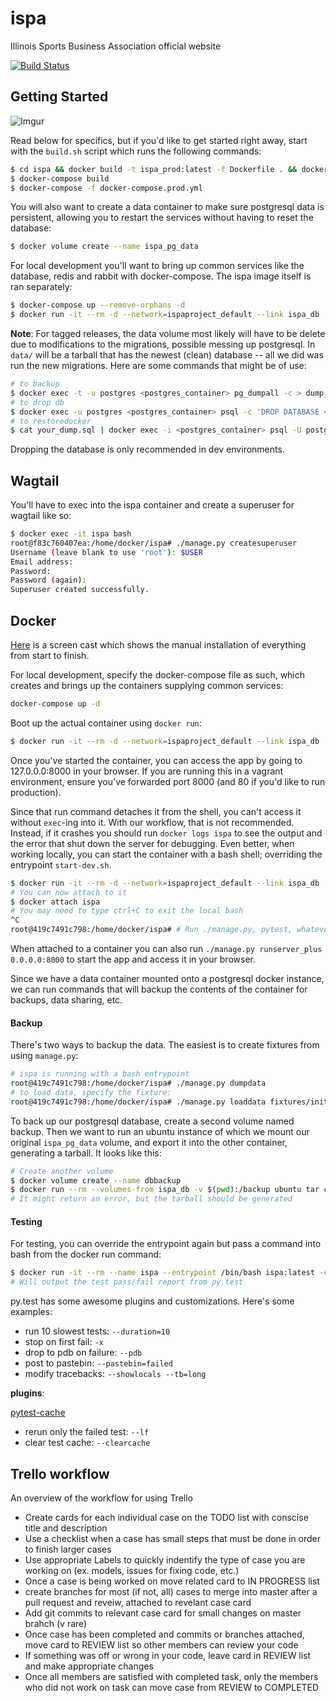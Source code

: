 # ispa
Illinois Sports Business Association official website

[![Build Status](https://travis-ci.org/marjoram/ispa.svg?branch=master)](https://travis-ci.org/marjoram/ispa)

## Getting Started

![Imgur](http://i.imgur.com/pmPxikr.png)

Read below for specifics, but if you'd like to get started right away, start with the `build.sh` script which runs the following commands:

```Bash
$ cd ispa && docker build -t ispa_prod:latest -f Dockerfile . && docker build -t ispa:latest -f Dockerfile.local . && cd ..
$ docker-compose build
$ docker-compose -f docker-compose.prod.yml
```

You will also want to create a data container to make sure postgresql data is persistent, allowing you to restart the services without having to reset the database:

```Bash
$ docker volume create --name ispa_pg_data
```

For local development you'll want to bring up common services like the database, redis and rabbit with docker-compose. The ispa image itself is ran separately:

```Bash
$ docker-compose up --remove-orphans -d
$ docker run -it --rm -d --network=ispaproject_default --link ispa_db --publish 8000:8000 --volume $(pwd)/ispa:/home/docker/ispa --name ispa ispa:latest
```

**Note**: For tagged releases, the data volume most likely will have to be delete due to modifications to the migrations, possible messing up postgresql. In `data/` will be a tarball that has the newest (clean) database -- all we did was run the new migrations. Here are some commands that might be of use:

```Bash
# to backup
$ docker exec -t -u postgres <postgres_container> pg_dumpall -c > dump_`date +%d-%m-%Y"_"%H_%M_%S`.sql
# to drop db
$ docker exec -u postgres <postgres_container> psql -c 'DROP DATABASE <your_db_name>'
# to restoredocker
$ cat your_dump.sql | docker exec -i <postgres_container> psql -U postgres
```

Dropping the database is only recommended in dev environments.

## Wagtail

You'll have to exec into the ispa container and create a superuser for wagtail like so:

```Bash
$ docker exec -it ispa bash
root@f83c760407ea:/home/docker/ispa# ./manage.py createsuperuser
Username (leave blank to use 'root'): $USER
Email address:
Password:
Password (again):
Superuser created successfully.
```

## Docker

[Here](https://asciinema.org/a/I4RhmVynrkZj8r8UyuvO4QKzY) is a screen cast which shows the manual installation of everything from start to finish.

For local development, specify the docker-compose file as such, which creates and brings up the containers supplying common services:

```Bash
docker-compose up -d
```

Boot up the actual container using `docker run`:

```Bash
$ docker run -it --rm -d --network=ispaproject_default --link ispa_db --publish 8000:8000 --volume $(pwd)/ispa:/home/docker/ispa --name ispa ispa:latest
```

Once you've started the container, you can access the app by going to 127.0.0.0:8000 in your browser. If you are running this in a vagrant environment, ensure you've forwarded port 8000 (and 80 if you'd like to run production).

Since that run command detaches it from the shell, you can't access it without `exec`-ing into it. With our workflow, that is not recommended. Instead, if it crashes you should run `docker logs ispa` to see the output and the error that shut down the server for debugging. Even better, when working locally, you can start the container with a bash shell; overriding the entrypoint `start-dev.sh`.

```Bash
$ docker run -it --rm -d --network=ispaproject_default --link ispa_db --publish 8000:8000 --volume $(pwd)/ispa:/home/docker/ispa --name ispa --entrypoint /bin/bash ispa:latest
# You can now attach to it
$ docker attach ispa
# You may need to type ctrl+C to exit the local bash
^C
root@419c7491c798:/home/docker/ispa# # Run ./manage.py, pytest, whatever
```

When attached to a container you can also run `./manage.py runserver_plus 0.0.0.0:8000` to start the app and access it in your browser.

Since we have a data container mounted onto a postgresql docker instance, we can run commands that will backup the contents of the container for backups, data sharing, etc.


#### Backup

There's two ways to backup the data. The easiest is to create fixtures from using `manage.py`:

```Bash
# ispa is running with a bash entrypoint
root@419c7491c798:/home/docker/ispa# ./manage.py dumpdata
# to load data, specify the fixture:
root@419c7491c798:/home/docker/ispa# ./manage.py loaddata fixtures/initial_data.json
```

To back up our postgresql database, create a second volume named backup. Then we want to run an ubuntu instance of which we mount our original `ispa_pg_data` volume, and export it into the other container, generating a tarball. It looks like this:

```Bash
# Create another volume
$ docker volume create --name dbbackup
$ docker run --rm --volumes-from ispa_db -v $(pwd):/backup ubuntu tar cvf /backup/backup0.tar /dbbackup
# It might return an error, but the tarball should be generated
```

#### Testing

For testing, you can override the entrypoint again but pass a command into bash from the docker run command:

```Bash
$ docker run -it --rm --name ispa --entrypoint /bin/bash ispa:latest -c py.test
# Will output the test pass/fail report from py.test
```

py.test has some awesome plugins and customizations. Here's some examples:

- run 10 slowest tests: `--duration=10`
- stop on first fail: `-x`
- drop to pdb on failure: `--pdb`
- post to pastebin: `--pastebin=failed`
- modify tracebacks: `--showlocals --tb=long`

**plugins**:

[pytest-cache](https://pythonhosted.org/pytest-cache/readme.html)
- rerun only the failed test: `--lf`
- clear test cache: `--clearcache`

## Trello workflow

An overview of the workflow for using Trello

- Create cards for each individual case on the TODO list with conscise title and description
- Use a checklist when a case has small steps that must be done in order to finish larger cases
- Use appropriate Labels to quickly indentify the type of case you are working on (ex. models, issues for fixing code, etc.)
- Once a case is being worked on move related card to IN PROGRESS list
- create branches for most (if not, all) cases to merge into master after a pull request and reveiw, attached to revelant case card
- Add git commits to relevant case card for small changes on master brahch (v rare)
- Once case has been completed and commits or branches attached, move card to REVIEW list so other members can review your code
- If something was off or wrong in your code, leave card in REVIEW list and make appropriate changes
- Once all members are satisfied with completed task, only the members who did not work on task can move case from REVIEW to COMPLETED
